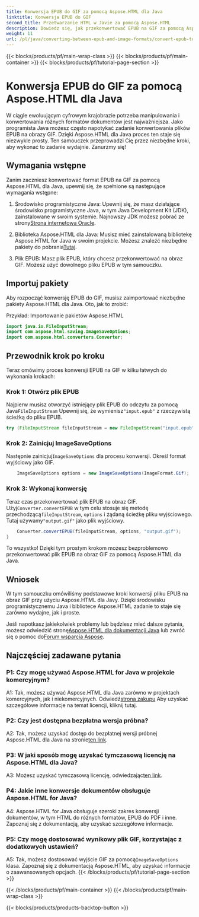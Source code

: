 ```yaml
---
title: Konwersja EPUB do GIF za pomocą Aspose.HTML dla Java
linktitle: Konwersja EPUB do GIF
second_title: Przetwarzanie HTML w Javie za pomocą Aspose.HTML
description: Dowiedz się, jak przekonwertować EPUB na GIF za pomocą Aspose.HTML dla Java. Proste, wydajne i niezawodne.
weight: 11
url: /pl/java/converting-between-epub-and-image-formats/convert-epub-to-gif/
---
```


{{< blocks/products/pf/main-wrap-class >}}
{{< blocks/products/pf/main-container >}}
{{< blocks/products/pf/tutorial-page-section >}}

# Konwersja EPUB do GIF za pomocą Aspose.HTML dla Java

W ciągle ewoluującym cyfrowym krajobrazie potrzeba manipulowania i konwertowania różnych formatów dokumentów jest najważniejsza. Jako programista Java możesz często napotykać zadanie konwertowania plików EPUB na obrazy GIF. Dzięki Aspose.HTML dla Java proces ten staje się niezwykle prosty. Ten samouczek przeprowadzi Cię przez niezbędne kroki, aby wykonać to zadanie wydajnie. Zanurzmy się!

## Wymagania wstępne

Zanim zaczniesz konwertować format EPUB na GIF za pomocą Aspose.HTML dla Java, upewnij się, że spełnione są następujące wymagania wstępne:

1. Środowisko programistyczne Java:
    Upewnij się, że masz działające środowisko programistyczne Java, w tym Java Development Kit (JDK), zainstalowane w swoim systemie. Najnowszy JDK możesz pobrać ze strony[Strona internetowa Oracle](https://www.oracle.com/java/technologies/javase-downloads.html).

2. Biblioteka Aspose.HTML dla Java:
    Musisz mieć zainstalowaną bibliotekę Aspose.HTML for Java w swoim projekcie. Możesz znaleźć niezbędne pakiety do pobrania[Tutaj](https://releases.aspose.com/html/java/).

3. Plik EPUB:
   Masz plik EPUB, który chcesz przekonwertować na obraz GIF. Możesz użyć dowolnego pliku EPUB w tym samouczku.

## Importuj pakiety

Aby rozpocząć konwersję EPUB do GIF, musisz zaimportować niezbędne pakiety Aspose.HTML dla Java. Oto, jak to zrobić:

Przykład: Importowanie pakietów Aspose.HTML
```java
import java.io.FileInputStream;
import com.aspose.html.saving.ImageSaveOptions;
import com.aspose.html.converters.Converter;
```

## Przewodnik krok po kroku

Teraz omówimy proces konwersji EPUB na GIF w kilku łatwych do wykonania krokach:

### Krok 1: Otwórz plik EPUB

 Najpierw musisz otworzyć istniejący plik EPUB do odczytu za pomocą Java`FileInputStream` Upewnij się, że wymienisz`"input.epub"` z rzeczywistą ścieżką do pliku EPUB.

```java
try (FileInputStream fileInputStream = new FileInputStream("input.epub")) {
```

### Krok 2: Zainicjuj ImageSaveOptions

 Następnie zainicjuj`ImageSaveOptions` dla procesu konwersji. Określ format wyjściowy jako GIF.

```java
    ImageSaveOptions options = new ImageSaveOptions(ImageFormat.Gif);
```

### Krok 3: Wykonaj konwersję

 Teraz czas przekonwertować plik EPUB na obraz GIF. Użyj`Converter.convertEPUB` w tym celu stosuje się metodę przechodzącą`fileInputStream`, `options` i żądaną ścieżkę pliku wyjściowego. Tutaj używamy`"output.gif"` jako plik wyjściowy.

```java
    Converter.convertEPUB(fileInputStream, options, "output.gif");
}
```

To wszystko! Dzięki tym prostym krokom możesz bezproblemowo przekonwertować plik EPUB na obraz GIF za pomocą Aspose.HTML dla Java.

## Wniosek

W tym samouczku omówiliśmy podstawowe kroki konwersji pliku EPUB na obraz GIF przy użyciu Aspose.HTML dla Javy. Dzięki środowisku programistycznemu Java i bibliotece Aspose.HTML zadanie to staje się zarówno wydajne, jak i proste.

 Jeśli napotkasz jakiekolwiek problemy lub będziesz mieć dalsze pytania, możesz odwiedzić stronę[Aspose.HTML dla dokumentacji Java](https://reference.aspose.com/html/java/) lub zwróć się o pomoc do[Forum wsparcia Aspose](https://forum.aspose.com/).

## Najczęściej zadawane pytania

### P1: Czy mogę używać Aspose.HTML for Java w projekcie komercyjnym?

A1: Tak, możesz używać Aspose.HTML dla Java zarówno w projektach komercyjnych, jak i niekomercyjnych. Odwiedź[strona zakupu](https://purchase.aspose.com/buy) Aby uzyskać szczegółowe informacje na temat licencji, kliknij tutaj.

### P2: Czy jest dostępna bezpłatna wersja próbna?

 A2: Tak, możesz uzyskać dostęp do bezpłatnej wersji próbnej Aspose.HTML dla Java na stronie[ten link](https://releases.aspose.com/).

### P3: W jaki sposób mogę uzyskać tymczasową licencję na Aspose.HTML dla Java?

 A3: Możesz uzyskać tymczasową licencję, odwiedzając[ten link](https://purchase.aspose.com/temporary-license/).

### P4: Jakie inne konwersje dokumentów obsługuje Aspose.HTML for Java?

A4: Aspose.HTML for Java obsługuje szeroki zakres konwersji dokumentów, w tym HTML do różnych formatów, EPUB do PDF i inne. Zapoznaj się z dokumentacją, aby uzyskać szczegółowe informacje.

### P5: Czy mogę dostosować wynikowy plik GIF, korzystając z dodatkowych ustawień?

 A5: Tak, możesz dostosować wyjście GIF za pomocą`ImageSaveOptions` klasa. Zapoznaj się z dokumentacją Aspose.HTML, aby uzyskać informacje o zaawansowanych opcjach.
{{< /blocks/products/pf/tutorial-page-section >}}

{{< /blocks/products/pf/main-container >}}
{{< /blocks/products/pf/main-wrap-class >}}

{{< blocks/products/products-backtop-button >}}
